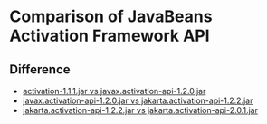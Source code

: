 # Comparison of JavaBeans Activation Framework API

## Difference

* [activation-1.1.1.jar vs javax.activation-api-1.2.0.jar](111_120.txt)
* [javax.activation-api-1.2.0.jar vs jakarta.activation-api-1.2.2.jar](120_122.txt)
* [jakarta.activation-api-1.2.2.jar vs jakarta.activation-api-2.0.1.jar](122_201.txt)

